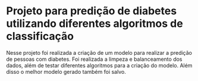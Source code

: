 # Projeto para predição de diabetes utilizando diferentes algoritmos de classificação
Nesse projeto foi realizada a criação de um modelo para realizar a predição de pessoas com diabetes. Foi realizada a limpeza e balanceamento dos dados, além de testar diferentes algoritmos para a criação do modelo. Além disso o melhor modelo gerado também foi salvo.
    
